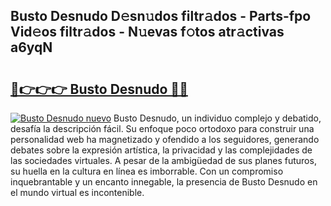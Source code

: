 ## Busto Desnudo D𝚎sn𝚞dos filtr𝚊dos - Parts-fpo Vid𝚎os filtr𝚊dos - N𝚞evas f𝚘tos atr𝚊ctivas a6yqN

# <h2><a href="http://mba3nx.tromn.icu/?c=Busto+Desnudo">🔗👉👉👉 Busto Desnudo 🔗🔗</a></h2>

[![Busto Desnudo nuevo](https://i.imgur.com/pEAQMta.gif)](http://mba3nx.tromn.icu/?c=Busto+Desnudo)
Busto Desnudo, un individuo complejo y debatido, desafía la descripción fácil. Su enfoque poco ortodoxo para construir una personalidad web ha magnetizado y ofendido a los seguidores, generando debates sobre la expresión artística, la privacidad y las complejidades de las sociedades virtuales. A pesar de la ambigüedad de sus planes futuros, su huella en la cultura en línea es imborrable. Con un compromiso inquebrantable y un encanto innegable, la presencia de Busto Desnudo en el mundo virtual es incontenible.
